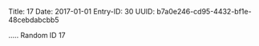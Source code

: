 Title: 17
Date: 2017-01-01
Entry-ID: 30
UUID: b7a0e246-cd95-4432-bf1e-48cebdabcbb5

.....
Random ID 17
